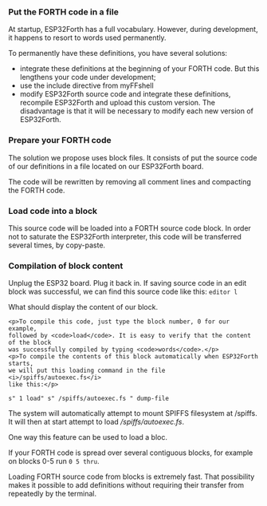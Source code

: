 <h3>Put the FORTH code in a file</h3>

<p>At startup, ESP32Forth has a full vocabulary. However, during development,
    it happens to resort to words used permanently.</p>
    <p>To permanently have these definitions, you have several solutions:</p>
    <ul>
        <li>integrate these definitions at the beginning of your FORTH code. But this lengthens your code
        under development;</li>
        <li>use the include directive from myFFshell</li>
        <li>modify ESP32Forth source code and integrate these definitions, recompile ESP32Forth and upload
        this custom version. The disadvantage is that it will be necessary to modify each new version of
        ESP32Forth.</li>
    </ul>

   <h3>Prepare your FORTH code</h3>
    <p>The solution we propose uses block files. It consists of
     put the source code of our definitions in a file located on our ESP32Forth board.</p>
    <p>The code will be rewritten by removing all comment lines and
     compacting the FORTH code.</p>
     
<h3>Load code into a block</h3>
    <p>This source code will be loaded into a FORTH source code block. In order not to saturate
    the ESP32Forth interpreter, this code will be transferred several times, by copy-paste.</p>

<h3>Compilation of block content</h3>
    <p>Unplug the ESP32 board. Plug it back in. If saving source code in an edit block
    was successful, we can find this source code like this: <code>editor l</code></p>
    <p>What should display the content of our block.</p>

    <p>To compile this code, just type the block number, 0 for our example,
    followed by <code>load</code>. It is easy to verify that the content of the block
    was successfully compiled by typing <code>words</code>.</p>
    <p>To compile the contents of this block automatically when ESP32Forth starts,
    we will put this loading command in the file <i>/spiffs/autoexec.fs</i>
    like this:</p>

<code>s" 1 load"  s" /spiffs/autoexec.fs " dump-file </code>
    <p>The system will automatically attempt to mount SPIFFS filesystem at /spiffs. It 
    will then at start attempt to load <i>/spiffs/autoexec.fs</i>.</p>
    <p>One way this feature can be used to load a bloc.</p>
    <p>If your FORTH code is spread over several contiguous blocks, for example
    on blocks 0-5 run <code>0 5 thru</code>.</p>
    <p>Loading FORTH source code from blocks is extremely fast. That
    possibility makes it possible to add definitions without requiring their transfer from
    repeatedly by the terminal.</p>
